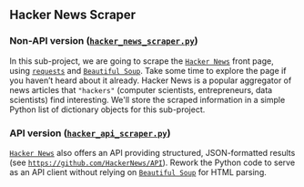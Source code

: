 ## Hacker News Scraper

### Non-API version ([`hacker_news_scraper.py`](https://github.com/rifatrakib/scraper-and-crawler-hub/blob/master/hacker-news/hacker_news_scraper.py))

In this sub-project, we are going to scrape the [`Hacker News`](https://news.ycombinator.com/news) front page, using [`requests`](https://requests.readthedocs.io/en/latest/) and [`Beautiful Soup`](https://beautiful-soup-4.readthedocs.io/en/latest/). Take some time to explore the page if you haven’t heard about it already. Hacker News is a popular aggregator of news articles that `"hackers"` (computer scientists, entrepreneurs, data scientists) find interesting. We'll store the scraped information in a simple Python list of dictionary objects for this sub-project.


### API version ([`hacker_api_scraper.py`](https://github.com/rifatrakib/scraper-and-crawler-hub/blob/master/hacker-news/hacker_api_scraper.py))

[`Hacker News`](https://news.ycombinator.com/news) also offers an API providing structured, JSON-formatted results (see [`https://github.com/HackerNews/API`](https://github.com/HackerNews/API)). Rework the Python code to serve as an API client without relying on [`Beautiful Soup`](https://beautiful-soup-4.readthedocs.io/en/latest/) for HTML parsing.
